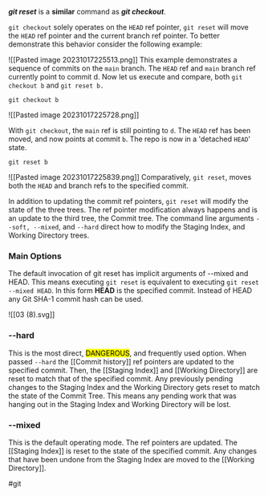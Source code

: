 ***git reset*** is a **similar** command as ***git checkout***.

`git checkout` solely operates on the `HEAD` ref pointer, `git reset` will move the `HEAD` ref pointer and the current branch ref pointer. To better demonstrate this behavior consider the following example:

![[Pasted image 20231017225513.png]]
This example demonstrates a sequence of commits on the `main` branch. The `HEAD` ref and `main` branch ref currently point to commit d. Now let us execute and compare, both `git checkout b` and `git reset b.`

`git checkout b`

![[Pasted image 20231017225728.png]]

With `git checkout`, the `main` ref is still pointing to `d`. The `HEAD` ref has been moved, and now points at commit `b`. The repo is now in a 'detached `HEAD`' state.

`git reset b`

![[Pasted image 20231017225839.png]]
Comparatively, `git reset`, moves both the `HEAD` and branch refs to the specified commit.

In addition to updating the commit ref pointers, `git reset` will modify the state of the three trees. The ref pointer modification always happens and is an update to the third tree, the Commit tree. The command line arguments `--soft, --mixed`, and `--hard` direct how to modify the Staging Index, and Working Directory trees.

### Main Options

The default invocation of git reset has implicit arguments of --mixed and HEAD. This means executing `git reset` is equivalent to executing `git reset --mixed HEAD`. In this form **HEAD** is the specified commit. Instead of HEAD any Git SHA-1 commit hash can be used.

![[03 (8).svg]]
### --hard

This is the most direct, <mark>DANGEROUS</mark>, and frequently used option. When passed `--hard` the [[Commit history]] ref pointers are updated to the specified commit. Then, the [[Staging Index]] and [[Working Directory]] are reset to match that of the specified commit. Any previously pending changes to the Staging Index and the Working Directory gets reset to match the state of the Commit Tree. This means any pending work that was hanging out in the Staging Index and Working Directory will be lost.

### --mixed

This is the default operating mode. The ref pointers are updated. The [[Staging Index]] is reset to the state of the specified commit. Any changes that have been undone from the Staging Index are moved to the [[Working Directory]].

#git 